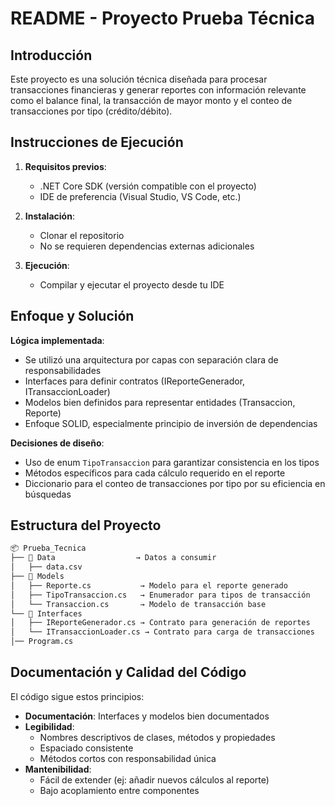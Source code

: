 # README - Proyecto Prueba Técnica

## Introducción
Este proyecto es una solución técnica diseñada para procesar transacciones financieras y generar reportes con información relevante como el balance final, la transacción de mayor monto y el conteo de transacciones por tipo (crédito/débito).
## Instrucciones de Ejecución
1. **Requisitos previos**:
   - .NET Core SDK (versión compatible con el proyecto)
   - IDE de preferencia (Visual Studio, VS Code, etc.)

2. **Instalación**:
   - Clonar el repositorio
   - No se requieren dependencias externas adicionales

3. **Ejecución**:
   - Compilar y ejecutar el proyecto desde tu IDE

## Enfoque y Solución
**Lógica implementada**:
- Se utilizó una arquitectura por capas con separación clara de responsabilidades
- Interfaces para definir contratos (IReporteGenerador, ITransaccionLoader)
- Modelos bien definidos para representar entidades (Transaccion, Reporte)
- Enfoque SOLID, especialmente principio de inversión de dependencias

**Decisiones de diseño**:
- Uso de enum `TipoTransaccion` para garantizar consistencia en los tipos
- Métodos específicos para cada cálculo requerido en el reporte
- Diccionario para el conteo de transacciones por tipo por su eficiencia en búsquedas

## Estructura del Proyecto

```markdown
📦 Prueba_Tecnica
├── 📂 Data                  → Datos a consumir
│   ├── data.csv             
├── 📂 Models  
│   ├── Reporte.cs           → Modelo para el reporte generado  
│   ├── TipoTransaccion.cs   → Enumerador para tipos de transacción  
│   └── Transaccion.cs       → Modelo de transacción base  
└── 📂 Interfaces  
│   ├── IReporteGenerador.cs → Contrato para generación de reportes  
│   └── ITransaccionLoader.cs → Contrato para carga de transacciones
│── Program.cs
```

## Documentación y Calidad del Código
El código sigue estos principios:
- **Documentación**: Interfaces y modelos bien documentados
- **Legibilidad**: 
  - Nombres descriptivos de clases, métodos y propiedades
  - Espaciado consistente
  - Métodos cortos con responsabilidad única
- **Mantenibilidad**:
  - Fácil de extender (ej: añadir nuevos cálculos al reporte)
  - Bajo acoplamiento entre componentes
